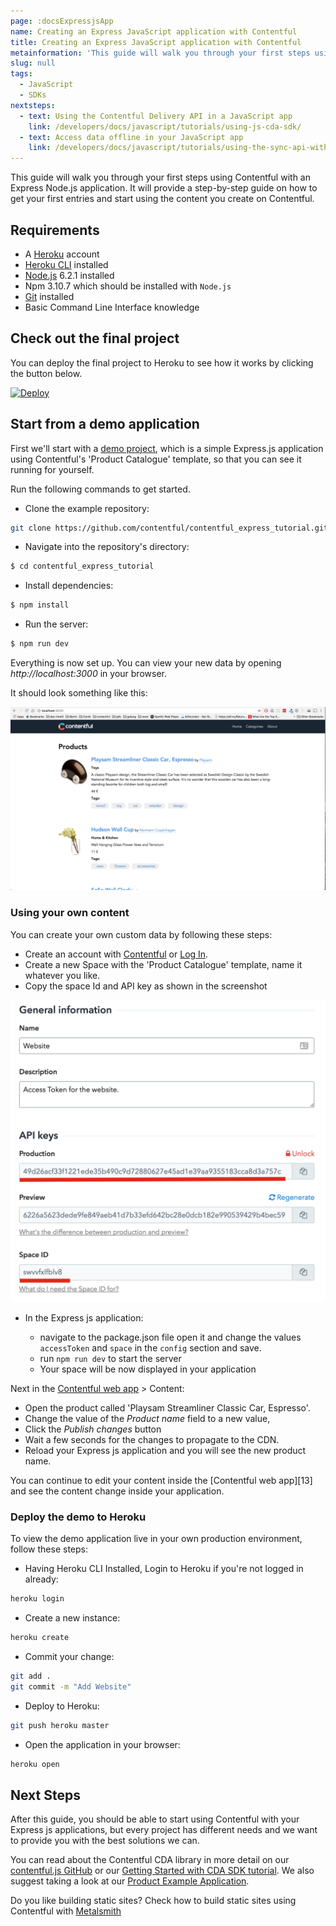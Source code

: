 ```yaml
---
page: :docsExpressjsApp
name: Creating an Express JavaScript application with Contentful
title: Creating an Express JavaScript application with Contentful
metainformation: 'This guide will walk you through your first steps using Contentful with an Express Node.js application.'
slug: null
tags:
  - JavaScript
  - SDKs
nextsteps:
  - text: Using the Contentful Delivery API in a JavaScript app
    link: /developers/docs/javascript/tutorials/using-js-cda-sdk/
  - text: Access data offline in your JavaScript app
    link: /developers/docs/javascript/tutorials/using-the-sync-api-with-js/
---
```


This guide will walk you through your first steps using Contentful with an Express Node.js application. It will provide a step-by-step guide on how to get your first entries and start using the content you create on Contentful.

## Requirements

- A [Heroku][1] account
- [Heroku CLI][14] installed
- [Node.js][2] 6.2.1 installed
- Npm 3.10.7 which should be installed with `Node.js`
- [Git][12] installed
- Basic Command Line Interface knowledge

## Check out the final project

You can deploy the final project to Heroku to see how it works by clicking the button below.

[![Deploy](https://www.herokucdn.com/deploy/button.svg)](https://heroku.com/deploy?template=https://github.com/contentful/contentful_express_tutorial)

## Start from a demo application

First we'll start with a [demo project][3], which is a simple Express.js application using Contentful's 'Product Catalogue' template, so that you can see it running for yourself.

Run the following commands to get started.

- Clone the example repository:

~~~bash
git clone https://github.com/contentful/contentful_express_tutorial.git
~~~

- Navigate into the repository's directory:

~~~bash
$ cd contentful_express_tutorial
~~~

- Install dependencies:

~~~bash
$ npm install
~~~

- Run the server:

~~~bash
$ npm run dev
~~~

Everything is now set up. You can view your new data by opening _http://localhost:3000_ in your browser.

It should look something like this:

![Express js Demo Application](./default_website.png)

### Using your own content

You can create your own custom data by following these steps:

- Create an account with [Contentful][6] or [Log In][5].
- Create a new Space with the 'Product Catalogue' template, name it whatever you like.
- Copy the space Id and API key as shown in the screenshot

![Keys Page](keys_and_ids.png)

- In the Express js application:

  - navigate to the package.json file open it and change the values `accessToken` and `space` in the `config` section and save.
  - run `npm run dev` to start the server
  - Your space will be now displayed in your application

Next in the [Contentful web app][6] > Content:

- Open the product called 'Playsam Streamliner Classic Car, Espresso'.
- Change the value of the _Product name_ field to a new value,
- Click the _Publish changes_ button
- Wait a few seconds for the changes to propagate to the CDN.
- Reload your Express js application and you will see the new product name.

You can continue to edit your content inside the [Contentful web app][13] and see the content change inside your application.

### Deploy the demo to Heroku

To view the demo application live in your own production environment, follow these steps:

- Having Heroku CLI Installed, Login to Heroku if you're not logged in already:

~~~bash
heroku login
~~~

- Create a new instance:

~~~bash
heroku create
~~~

- Commit your change:

~~~bash
git add .
git commit -m "Add Website"
~~~

- Deploy to Heroku:

~~~bash
git push heroku master
~~~

- Open the application in your browser:

~~~bash
heroku open
~~~

## Next Steps

After this guide, you should be able to start using Contentful with your Express js applications, but every project has different needs and we want to provide you with the best solutions we can.

You can read about the Contentful CDA library in more detail on our [contentful.js GitHub][1] or our [Getting Started with CDA SDK tutorial][9]. We also suggest taking a look at our [Product Example Application][10].

Do you like building static sites? Check how to build static sites using Contentful with [Metalsmith][11]

[1]: https://www.heroku.com
[10]: https://github.com/contentful/product-catalogue-js
[11]: https://github.com/contentful-labs/contentful-metalsmith-example
[12]: https://git-scm.com/downloads
[14]: https://devcenter.heroku.com/articles/heroku-command-line#download-and-install
[2]: https://nodejs.org
[3]: https://github.com/contentful/contentful_express_tutorial
[5]: /sign-up/#starter
[6]: https://app.contentful.com
[7]: /developers/docs/references/content-delivery-api/#/reference/search-parameters
[8]: https://github.com/contentful/contentful.js
[9]: /developers/docs/javascript/tutorials/using-js-cda-sdk/
